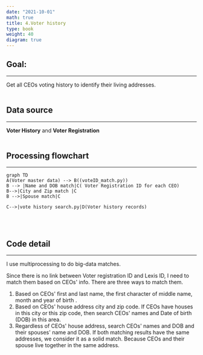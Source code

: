 ```yaml
---
date: "2021-10-01"
math: true
title: 4.Voter history
type: book
weight: 40
diagram: true
---
```


## Goal:
---
Get all CEOs voting history to identify their living addresses.
<br/><br/>
## Data source
---
**Voter History** and **Voter Registration**
<br/><br/>
## Processing flowchart
---
```mermaid
graph TD
A(Voter master data) --> B((voteID_match.py))
B --> |Name and DOB match|C( Voter Registration ID for each CEO)
B-->|City and Zip match |C
B -->|Spouse match|C

C-->|vote history search.py|D(Voter history records)
```
<br/><br/>

## Code detail
---
I use multiprocessing to do big-data matches.

Since there is no link between Voter registration ID and Lexis ID, I need to match them based on CEOs' info. There are three ways to match them.
1.  Based on CEOs' first and last name, the first character of middle name, month and year of birth .
2.  Based on CEOs' house address city and zip code. If CEOs have houses in this city or this zip code, then search CEOs' names and Date of birth (DOB) in this area.
3.  Regardless of CEOs' house address, search CEOs' names and DOB and their spouses' name and DOB. If both matching results have the same addresses, we consider it as a solid match. Because CEOs and their spouse live together in the same address.